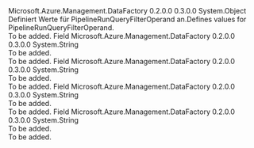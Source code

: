<Type Name="PipelineRunQueryFilterOperand" FullName="Microsoft.Azure.Management.DataFactory.Models.PipelineRunQueryFilterOperand">
  <TypeSignature Language="C#" Value="public static class PipelineRunQueryFilterOperand" />
  <TypeSignature Language="ILAsm" Value=".class public auto ansi abstract sealed beforefieldinit PipelineRunQueryFilterOperand extends System.Object" />
  <TypeSignature Language="DocId" Value="T:Microsoft.Azure.Management.DataFactory.Models.PipelineRunQueryFilterOperand" />
  <TypeSignature Language="VB.NET" Value="Public Class PipelineRunQueryFilterOperand" />
  <TypeSignature Language="F#" Value="type PipelineRunQueryFilterOperand = class" />
  <AssemblyInfo>
    <AssemblyName>Microsoft.Azure.Management.DataFactory</AssemblyName>
    <AssemblyVersion>0.2.0.0</AssemblyVersion>
    <AssemblyVersion>0.3.0.0</AssemblyVersion>
  </AssemblyInfo>
  <Base>
    <BaseTypeName>System.Object</BaseTypeName>
  </Base>
  <Interfaces />
  <Docs>
    <summary>
            <span data-ttu-id="9c89e-101">Definiert Werte für PipelineRunQueryFilterOperand an.</span><span class="sxs-lookup"><span data-stu-id="9c89e-101">Defines values for PipelineRunQueryFilterOperand.</span></span>
            </summary>
    <remarks>To be added.</remarks>
  </Docs>
  <Members>
    <Member MemberName="PipelineName">
      <MemberSignature Language="C#" Value="public const string PipelineName;" />
      <MemberSignature Language="ILAsm" Value=".field public static literal string PipelineName" />
      <MemberSignature Language="DocId" Value="F:Microsoft.Azure.Management.DataFactory.Models.PipelineRunQueryFilterOperand.PipelineName" />
      <MemberSignature Language="VB.NET" Value="Public Const PipelineName As String " />
      <MemberSignature Language="F#" Value="val mutable PipelineName : string" Usage="Microsoft.Azure.Management.DataFactory.Models.PipelineRunQueryFilterOperand.PipelineName" />
      <MemberType>Field</MemberType>
      <AssemblyInfo>
        <AssemblyName>Microsoft.Azure.Management.DataFactory</AssemblyName>
        <AssemblyVersion>0.2.0.0</AssemblyVersion>
        <AssemblyVersion>0.3.0.0</AssemblyVersion>
      </AssemblyInfo>
      <ReturnValue>
        <ReturnType>System.String</ReturnType>
      </ReturnValue>
      <Docs>
        <summary>To be added.</summary>
        <remarks>To be added.</remarks>
      </Docs>
    </Member>
    <Member MemberName="RunEnd">
      <MemberSignature Language="C#" Value="public const string RunEnd;" />
      <MemberSignature Language="ILAsm" Value=".field public static literal string RunEnd" />
      <MemberSignature Language="DocId" Value="F:Microsoft.Azure.Management.DataFactory.Models.PipelineRunQueryFilterOperand.RunEnd" />
      <MemberSignature Language="VB.NET" Value="Public Const RunEnd As String " />
      <MemberSignature Language="F#" Value="val mutable RunEnd : string" Usage="Microsoft.Azure.Management.DataFactory.Models.PipelineRunQueryFilterOperand.RunEnd" />
      <MemberType>Field</MemberType>
      <AssemblyInfo>
        <AssemblyName>Microsoft.Azure.Management.DataFactory</AssemblyName>
        <AssemblyVersion>0.2.0.0</AssemblyVersion>
        <AssemblyVersion>0.3.0.0</AssemblyVersion>
      </AssemblyInfo>
      <ReturnValue>
        <ReturnType>System.String</ReturnType>
      </ReturnValue>
      <Docs>
        <summary>To be added.</summary>
        <remarks>To be added.</remarks>
      </Docs>
    </Member>
    <Member MemberName="RunStart">
      <MemberSignature Language="C#" Value="public const string RunStart;" />
      <MemberSignature Language="ILAsm" Value=".field public static literal string RunStart" />
      <MemberSignature Language="DocId" Value="F:Microsoft.Azure.Management.DataFactory.Models.PipelineRunQueryFilterOperand.RunStart" />
      <MemberSignature Language="VB.NET" Value="Public Const RunStart As String " />
      <MemberSignature Language="F#" Value="val mutable RunStart : string" Usage="Microsoft.Azure.Management.DataFactory.Models.PipelineRunQueryFilterOperand.RunStart" />
      <MemberType>Field</MemberType>
      <AssemblyInfo>
        <AssemblyName>Microsoft.Azure.Management.DataFactory</AssemblyName>
        <AssemblyVersion>0.2.0.0</AssemblyVersion>
        <AssemblyVersion>0.3.0.0</AssemblyVersion>
      </AssemblyInfo>
      <ReturnValue>
        <ReturnType>System.String</ReturnType>
      </ReturnValue>
      <Docs>
        <summary>To be added.</summary>
        <remarks>To be added.</remarks>
      </Docs>
    </Member>
    <Member MemberName="Status">
      <MemberSignature Language="C#" Value="public const string Status;" />
      <MemberSignature Language="ILAsm" Value=".field public static literal string Status" />
      <MemberSignature Language="DocId" Value="F:Microsoft.Azure.Management.DataFactory.Models.PipelineRunQueryFilterOperand.Status" />
      <MemberSignature Language="VB.NET" Value="Public Const Status As String " />
      <MemberSignature Language="F#" Value="val mutable Status : string" Usage="Microsoft.Azure.Management.DataFactory.Models.PipelineRunQueryFilterOperand.Status" />
      <MemberType>Field</MemberType>
      <AssemblyInfo>
        <AssemblyName>Microsoft.Azure.Management.DataFactory</AssemblyName>
        <AssemblyVersion>0.2.0.0</AssemblyVersion>
        <AssemblyVersion>0.3.0.0</AssemblyVersion>
      </AssemblyInfo>
      <ReturnValue>
        <ReturnType>System.String</ReturnType>
      </ReturnValue>
      <Docs>
        <summary>To be added.</summary>
        <remarks>To be added.</remarks>
      </Docs>
    </Member>
  </Members>
</Type>